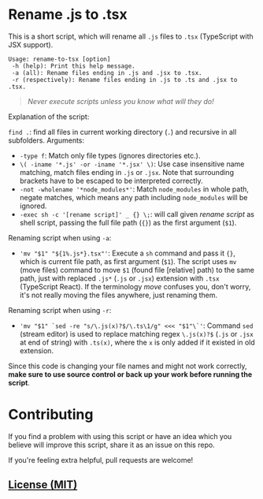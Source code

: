 # Rename .js to .tsx

This is a short script, which will rename all `.js` files to `.tsx` (TypeScript with JSX support).

```
Usage: rename-to-tsx [option]
 -h (help): Print this help message.
 -a (all): Rename files ending in .js and .jsx to .tsx.
 -r (respectively): Rename files ending in .js to .ts and .jsx to .tsx.
```

>  *Never execute scripts unless you know what will they do!*

Explanation of the script:

`find .`: find all files in current working directory (`.`) and recursive in all subfolders. Arguments:

 - `-type f`: Match only file types (ignores directories etc.).
 - `\( -iname '*.js' -or -iname '*.jsx' \)`: Use case insensitive name matching, match files ending in `.js` or `.jsx`. Note that surrounding brackets have to be escaped to be interpreted correctly.
 - `-not -wholename '*node_modules*'`: Match `node_modules` in whole path, negate matches, which means any path including `node_modules` will be ignored.
 - `-exec sh -c '[rename script]' _ {} \;`: will call given *rename script* as shell script, passing the full file path (`{}`) as the first argument (`$1`).

Renaming script when using `-a`:

 - `'mv "$1" "${1%.js*}.tsx"'`: Execute a `sh` command and pass it `{}`, which is current file path, as first argument (`$1`). The script uses `mv` (move files) command to move `$1` (found file [relative] path) to the same path, just with replaced `.js*` (`.js` or `.jsx`) extension with `.tsx` (TypeScript React). If the terminology *move* confuses you, don't worry, it's not really moving the files anywhere, just renaming them.

Renaming script when using `-r`:

  - ``'mv "$1" `sed -re "s/\.js(x)?$/\.ts\1/g" <<< "$1"\`'``: Command `sed` (stream editor) is used to replace matching regex `\.js(x)?$` (`.js` or `.jsx` at end of string) with `.ts(x)`, where the `x` is only added if it existed in old extension.

Since this code is changing your file names and might not work correctly, **make sure to use source control or back up your work before running the script**.


# Contributing

If you find a problem with using this script or have an idea which you believe will improve this script, share it as an issue on this repo.

If you're feeling extra helpful, pull requests are welcome!

## [License (MIT)](LICENSE.md)
